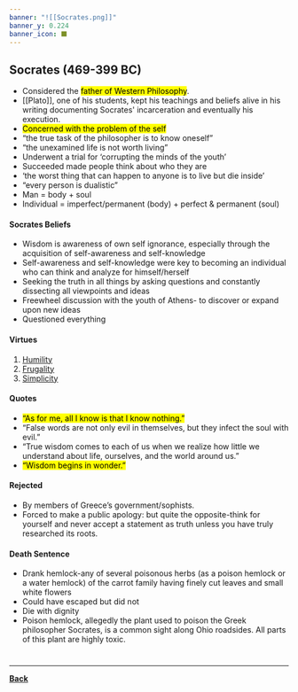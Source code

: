 ```yaml
---
banner: "![[Socrates.png]]"
banner_y: 0.224
banner_icon: ⬛
---
```

## Socrates (469-399 BC)
- Considered the <mark class="hltr-blue">father of Western Philosophy</mark>.
- [[Plato]], one of his students, kept his teachings and beliefs alive in his writing documenting Socrates' incarceration and eventually his execution.
- <mark class="hltr-green">Concerned with the problem of the self </mark>
- “the true task of the philosopher is to know oneself”
- “the unexamined life is not worth living”
- Underwent a trial for ‘corrupting the minds of the youth’
- Succeeded made people think about who they are
- ‘the worst thing that can happen to anyone is to live but die inside’
- “every person is dualistic”
- Man = body + soul
- Individual = imperfect/permanent (body) + perfect & permanent (soul)
#### Socrates Beliefs
- Wisdom is awareness of own self ignorance, especially through the acquisition of self-awareness and self-knowledge
- Self-awareness and self-knowledge were key to becoming an individual who can think and analyze for himself/herself
- Seeking the truth in all things by asking questions and constantly dissecting all viewpoints and ideas
- Freewheel discussion with the youth of Athens- to discover or expand upon new ideas
- Questioned everything
#### Virtues
1. [Humility](PSYCHPrelimHUMILITY.md)
2. [Frugality](PSYCHPrelimFRUGALITY.md)
3. [Simplicity](PSYCHPrelimSIMPLICITY.md)
#### Quotes
- <mark class="hltr-blue">“As for me, all I know is that I know nothing.”</mark>
- “False words are not only evil in themselves, but they infect the soul with evil.”
- “True wisdom comes to each of us when we realize how little we understand about life, ourselves, and the world around us.”
- <mark class="hltr-blue">“Wisdom begins in wonder.”</mark>
#### Rejected
- By members of Greece’s government/sophists.
- Forced to make a public apology: but quite the opposite-think for yourself and never accept a statement as truth unless you have truly researched its roots.
#### Death Sentence
- Drank hemlock-any of several poisonous herbs (as a poison hemlock or a water hemlock) of the carrot family having finely cut leaves and small white flowers
- Could have escaped but did not
- Die with dignity
- Poison hemlock, allegedly the plant used to poison the Greek philosopher Socrates, is a common sight along Ohio roadsides. All parts of this plant are highly toxic.


# 
---
**[Back](PSYCHPrelimCh1.md)**